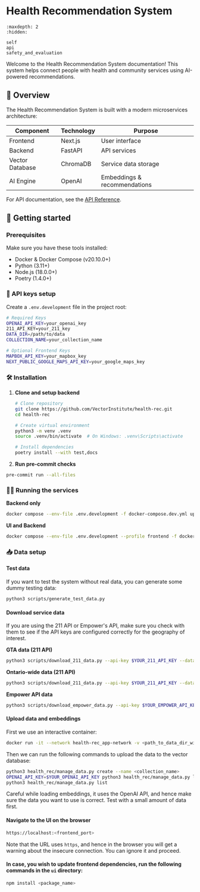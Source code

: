 

# Health Recommendation System

```{toctree}
:maxdepth: 2
:hidden:

self
api
safety_and_evaluation
```

Welcome to the Health Recommendation System documentation! This system helps connect people with health and community services using AI-powered recommendations.

## 🌟 Overview

The Health Recommendation System is built with a modern microservices architecture:

| Component | Technology | Purpose |
|-----------|------------|----------|
| Frontend | Next.js | User interface |
| Backend | FastAPI | API services |
| Vector Database | ChromaDB | Service data storage |
| AI Engine | OpenAI | Embeddings & recommendations |

For API documentation, see the [API Reference](api.rst).

## 🚀 Getting started

### Prerequisites

Make sure you have these tools installed:

- Docker & Docker Compose (v20.10.0+)
- Python (3.11+)
- Node.js (18.0.0+)
- Poetry (1.4.0+)

### 🔑 API keys setup

Create a `.env.development` file in the project root:

```bash
# Required Keys
OPENAI_API_KEY=your_openai_key
211_API_KEY=your_211_key
DATA_DIR=/path/to/data
COLLECTION_NAME=your_collection_name

# Optional Frontend Keys
MAPBOX_API_KEY=your_mapbox_key
NEXT_PUBLIC_GOOGLE_MAPS_API_KEY=your_google_maps_key
```

### 🛠️ Installation

1. **Clone and setup backend**
   ```bash
   # Clone repository
   git clone https://github.com/VectorInstitute/health-rec.git
   cd health-rec

   # Create virtual environment
   python3 -m venv .venv
   source .venv/bin/activate  # On Windows: .venv\Scripts\activate

   # Install dependencies
   poetry install --with test,docs
   ```

2. **Run pre-commit checks**

```bash
pre-commit run --all-files
```

### 🏃‍♂️ Running the services

**Backend only**

```bash
docker compose --env-file .env.development -f docker-compose.dev.yml up
```

**UI and Backend**

```bash
docker compose --env-file .env.development --profile frontend -f docker-compose.dev.yml up
```

### 📥 Data setup

#### Test data

If you want to test the system without real data, you can generate some dummy testing data:

```bash
python3 scripts/generate_test_data.py
```

#### Download service data

If you are using the 211 API or Empower's API, make sure you check with them to see if the API keys are
configured correctly for the geography of interest.

**GTA data (211 API)**

```bash
python3 scripts/download_211_data.py --api-key $YOUR_211_API_KEY --dataset on --is-gta --data-dir <path_to_data_dir>
```

**Ontario-wide data (211 API)**

```bash
python3 scripts/download_211_data.py --api-key $YOUR_211_API_KEY --dataset on --data-dir <path_to_data_dir>
```

**Empower API data**

```bash
python3 scripts/download_empower_data.py --api-key $YOUR_EMPOWER_API_KEY --data-dir <path_to_data_dir>
```

#### Upload data and embeddings

First we use an interactive container:

```bash
docker run -it --network health-rec_app-network -v <path_to_data_dir_with_json_files>:/data -v `pwd`:/workspace -w /workspace vectorinstitute/health-rec:backend-dev-latest bash
```

Then we can run the following commands to upload the data to the vector database:

```bash
python3 health_rec/manage_data.py create --name <collection_name>
OPENAI_API_KEY=$YOUR_OPENAI_API_KEY python3 health_rec/manage_data.py load --name <collection_name> --data_dir /data --load_embeddings
python3 health_rec/manage_data.py list
```

Careful while loading embeddings, it uses the OpenAI API, and hence make sure the data you want to use is correct. Test with a small amount of data first.

#### Navigate to the UI on the browser

```bash
https://localhost:<frontend_port>
```

Note that the URL uses `https`, and hence in the browser you will get a warning about the insecure connection. You can ignore it and proceed.

#### In case, you wish to update frontend dependencies, run the following commands in the `ui` directory:

```bash
npm install <package_name>
```

